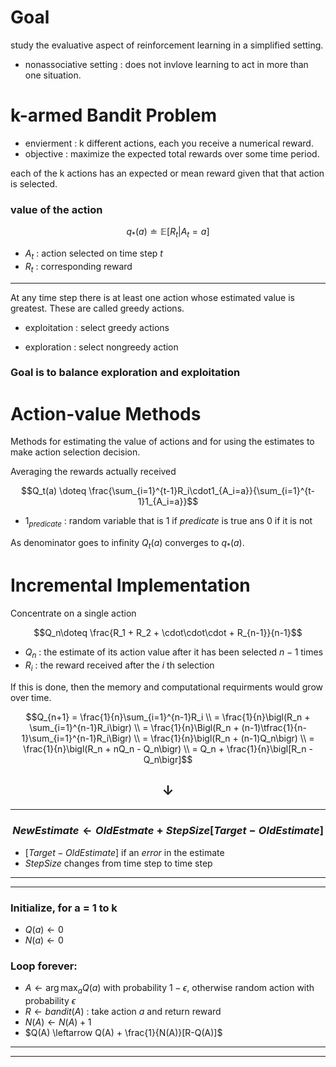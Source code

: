 # Goal
study the evaluative aspect of reinforcement learning in a simplified setting.

- nonassociative setting : does not invlove learning to act in more than one situation.


# k-armed Bandit Problem
- envierment : k different actions, each you receive a numerical reward.
- objective : maximize the expected total rewards over some time period.

each of the k actions has an expected or mean reward given that that action is selected.

### value of the action
$$q_* (a) \doteq \mathbb{E}[R_t | A_t=a]$$
- $A_t$ : action selected on time step $t$
- $R_t$ : corresponding reward
---
At any time step there is at least one action whose estimated value is greatest. These are called greedy actions.

- exploitation : select greedy actions

- exploration : select nongreedy action

### Goal is to balance exploration and exploitation

# Action-value Methods
Methods for estimating the value of actions and for using the estimates to make action selection decision.

Averaging the rewards actually received

$$Q_t(a) \doteq \frac{\sum_{i=1}^{t-1}R_i\cdot1_{A_i=a}}{\sum_{i=1}^{t-1}1_{A_i=a}}$$

- $1_{predicate}$ : random variable that is 1 if $predicate$ is true ans 0 if it is not

As denominator goes to infinity $Q_t(a)$ converges to $q_*(a)$.

# Incremental Implementation
Concentrate on a single action

$$Q_n\doteq \frac{R_1 + R_2 + \cdot\cdot\cdot + R_{n-1}}{n-1}$$
- $Q_n$ : the estimate of its action value after it has been selected $n-1$ times
- $R_i$ : the reward received after the $i$ th selection

If this is done, then the memory and computational requirments would grow over time.

$$Q_{n+1}
= \frac{1}{n}\sum_{i=1}^{n-1}R_i
\\
= \frac{1}{n}\bigl(R_n + \sum_{i=1}^{n-1}R_i\bigr)
\\
= \frac{1}{n}\Bigl(R_n + (n-1)\tfrac{1}{n-1}\sum_{i=1}^{n-1}R_i\Bigr)
\\
= \frac{1}{n}\bigl(R_n + (n-1)Q_n\bigr)
\\
= \frac{1}{n}\bigl(R_n + nQ_n - Q_n\bigr)
\\
= Q_n + \frac{1}{n}\bigl[R_n - Q_n\bigr]$$

$$\downarrow$$
---
---
### $$NewEstimate\leftarrow OldEstmate + StepSize[Target - OldEstimate]$$
- $[Target - OldEstimate]$ if an $error$ in the estimate
- $StepSize$ changes from time step to time step

---
---
### Initialize, for a = 1 to k
- $Q(a) \leftarrow 0$
- $N(a) \leftarrow 0$

### Loop forever:
- $A \leftarrow \arg\max_a Q(a)$ with probability $1-\epsilon$, otherwise random action with probability $\epsilon$
- $R \leftarrow bandit(A)$ : take action $a$ and return reward
- $N(A) \leftarrow N(A) + 1$
- $Q(A) \leftarrow Q(A) + \frac{1}{N(A)}[R-Q(A)]$
---
---

